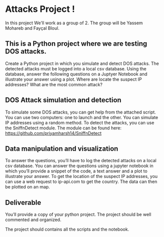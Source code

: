 # Attacks Project !

In this project We'll work as a group of 2. The group will be Yassem Mohareb and Fayçal Bloul.

## This is a Python project where we are testing DOS attacks.

Create a Python project in which you simulate and detect DOS attacks. The detected attacks must be
logged into a local csv database.
Using the database, answer the following questions on a Juptyer Notebook and illustrate your answer
using a plot.
Where are locate the suspect IP addresses?
What are the most common attack?
## DOS Attack simulation and detection

To simulate some DOS attacks, you can get help from the attached script. You can use two computers:
one to launch and the other. You can simulate IP addresses using a random method.
To detect the attacks, you can use the SniffnDetect module. The module can be found here:
https://github.com/priyamharsh14/SniffnDetect
## Data manipulation and visualization

To answer the questions, you’ll have to log the detected attacks on a local csv database. You can
answer the questions using a jupyter notebook in which you’ll provide a snippet of the code, a text
answer and a plot to illustrate your answer.
To get the location of the suspect IP addresses, you can use a web request to ip-api.com to get the
country. The data can then be plotted on an map.
## Deliverable

You’ll provide a copy of your python project. The project should be well commented and organized.

The project should contains all the scripts and the notebook.
